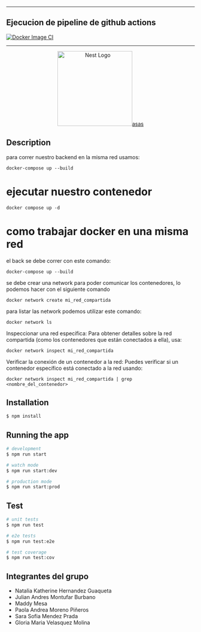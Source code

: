 <hr>
<h2>Ejecucion de pipeline de github actions</h2>

[![Docker Image CI](https://github.com/JulianMontu/notas-poli/actions/workflows/docker-image.yml/badge.svg)](https://github.com/JulianMontu/notas-poli/actions/workflows/docker-image.yml)

<hr>
<p align="center">
  <a href="http://nestjs.com/" target="blank"><img src="https://nestjs.com/img/logo-small.svg" width="200" alt="Nest Logo" />asas</a>
</p>

## Description

para correr nuestro backend en la misma red usamos:

```
docker-compose up --build
```

# ejecutar nuestro contenedor
```
docker compose up -d
```
# como trabajar docker en una misma red

el back se debe correr con este comando:

```
docker-compose up --build
```

se debe crear una network para poder comunicar los contenedores, lo podemos hacer con el siguiente comando

```
docker network create mi_red_compartida
```

para listar las network podemos utilizar este comando:
```
docker network ls
```

Inspeccionar una red específica: Para obtener detalles sobre la red compartida (como los contenedores que están conectados a ella), usa:
```
docker network inspect mi_red_compartida
```

Verificar la conexión de un contenedor a la red: Puedes verificar si un contenedor específico está conectado a la red usando:
```
docker network inspect mi_red_compartida | grep <nombre_del_contenedor>
```

## Installation

```bash
$ npm install
```

## Running the app

```bash
# development
$ npm run start

# watch mode
$ npm run start:dev

# production mode
$ npm run start:prod
```

## Test

```bash
# unit tests
$ npm run test

# e2e tests
$ npm run test:e2e

# test coverage
$ npm run test:cov
```

## Integrantes del grupo

- Natalia Katherine Hernandez Guaqueta
- Julian Andres Montufar Burbano
- Maddy Mesa
- Paola Andrea Moreno Piñeros
- Sara Sofia Mendez Prada
- Gloria Maria Velasquez Molina
